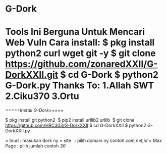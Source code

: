# G-Dork
# Tools Ini Berguna Untuk Mencari Web Vuln  Cara install:  $ pkg install python2 curl wget git -y $ git clone https://github.com/zonaredXXII/G-DorkXXII.git $ cd G-Dork $ python2 G-Dork.py   Thanks To: 1.Allah SWT 2.Ciku370 3.Ortu

*_=====Install G-Dork=====_*

$ pkg install git python2 
$ pip2 install urllib2 urllib 
$ git clone https://github.com/HRC303/G-DorkXXII
$ cd G-DorkXXII
$ python2 G-DorkXXII.py

= Inurl : masukan dork ny
= site   : pilih domain ny contoh *_com,net,id_*
= Max Page : pilih jumlah contoh *_30_*
